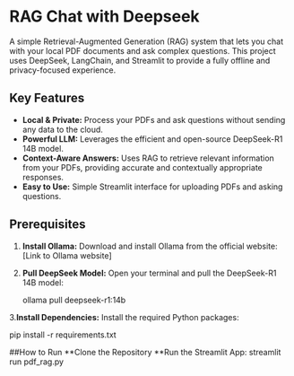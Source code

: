 # RAG Chat with Deepseek

A simple Retrieval-Augmented Generation (RAG) system that lets you chat with your local PDF documents and ask complex questions. This project uses DeepSeek, LangChain, and Streamlit to provide a fully offline and privacy-focused experience.

## Key Features

* **Local & Private:** Process your PDFs and ask questions without sending any data to the cloud.
* **Powerful LLM:** Leverages the efficient and open-source DeepSeek-R1 14B model.
* **Context-Aware Answers:** Uses RAG to retrieve relevant information from your PDFs, providing accurate and contextually appropriate responses.
* **Easy to Use:** Simple Streamlit interface for uploading PDFs and asking questions.

## Prerequisites

1. **Install Ollama:** Download and install Ollama from the official website: [Link to Ollama website]

2. **Pull DeepSeek Model:** Open your terminal and pull the DeepSeek-R1 14B model:

  
   ollama pull deepseek-r1:14b
   
3.**Install Dependencies:** Install the required Python packages:

pip install -r requirements.txt

##How to Run
**Clone the Repository 
**Run the Streamlit App:
streamlit run pdf_rag.py

